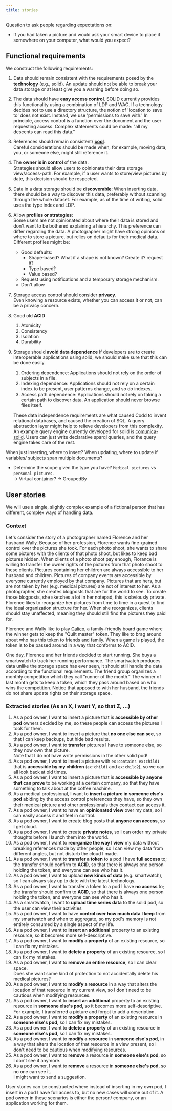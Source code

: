 ```yaml
---
title: stories
---
```



Question to ask people regarding expectations on:
* If you had taken a picture and would ask your smart device to place it somewhere on your computer, what would you expect?

## Functional requirements
We construct the following requirements:
1. Data should remain consistent with the requirements posed by the **technology** (e.g., solid).
   An update should not be able to break your data storage or at least give you a warning before doing so.
2. The data should have **easy access control**.
   SOLID currently provides this functionality using a combination of LDP and WAC.
   If a technology decides not to use a directory structure, the notion of 'location to save to' does not exist.
   Instead, we use 'permissions to save with.'
   In principle, access control is a function over the document and the user requesting access.
   Complex statements could be made: "all my descents can read this data."
3. References should remain consistent/ [**cool**](https://www.w3.org/Provider/Style/URI).\
   Careful considerations should be made when, for example, moving data, you, or someone else, might still reference it.
4. The **owner is in control** of the data.\
   Strategies should allow users to opinionate their data storage view/access-path.
   For example, if a user wants to store/view pictures by date, this decision should be respected.
5. Data in a data storage should be **discoverable**:
   When inserting data, there should be a way to discover this data, 
   preferably without scanning through the whole dataset.
   For example, as of the time of writing, solid uses the type index and LDP. 
6. Allow **profiles or strategies**:\
   Some users are not opinionated about where their data is stored and don't want to be bothered explaining a hierarchy.
   This preference can differ regarding the data.
   A photographer might have strong opinions on where to store a picture, but relies on defaults for their medical data.  
   Different profiles might be:
   * Good defaults:
     * Shape-based? What if a shape is not known? Create it? request it?
     * Type based?
     * Value based?
   * Request using notifications and a temporary storage mechanism.
   * Don't allow
7. Storage access control should consider **privacy**.\
   Even knowing a resource exists, whether you can access it or not, can be a privacy concern.
8. Good old **ACID**
   1. Atomicity
   2. Consistency
   3. Isolation
   4. Durability
9. Storage should **avoid data dependence**
   If developers are to create interoperable applications using solid, we should make sure that this can be done easily. 
   1. Ordering dependence: Applications should not rely on the order of subjects in a file.
   2. Indexing dependence: Applications should not rely on a certain index to be present, user patterns change, and so do indexes.
   3. Access path dependence: Applications should not rely on taking a certain path to discover data.
      An application should never browse files itself.

   These data independence requirements are what caused Codd to invent relational databases, and caused the creation of SQL.
   A query abstraction layer might help to relieve developers from this complexity.
   An example query engine currently developed for solid is
   [comunica-solid](https://comunica.dev/docs/query/advanced/solid/).
   Users can just write declarative sparql queries, and the query engine takes care of the rest.

   

When just inserting, where to insert?
When updating, where to update if variables/ subjects span multiple documents?

* Determine the scope given the type you have? `Medical pictures` vs `personal pictures`.\
  -> Virtual container? -> GroupedBy

## User stories
We will use a single, slightly complex example of a fictional person that has different, complex ways of handling data.

### Context

Let's consider the story of a photographer named Florence and her husband Wally.
Because of her profession, Florence wants fine-grained control over the pictures she took.
For each photo shoot, she wants to share some pictures with the clients of that photo shoot, but likes to keep bad pictures hidden.
When clients of a photo shoot pay enough, Florance is willing to transfer the owner rights of the pictures from that photo shoot to these clients.
Pictures containing her children are always accessible to her husband and children.
Pictures of company events are accessible by everyone currently employed by that company.
Pictures that are hers, but are not taken by her (e.g. medical pictures) are not of interest to her.
As a photographer, she creates blogposts that are for the world to see.
To create those blogposts, she sketches a lot in her notepad, this is obviously private.
Florence likes to reorganize her pictures from time to time in a quest to find the ideal organization structure for her.
When she reorganizes, clients should stay unaffected, meaning they should still find the pictures they paid for.

Florence and Wally like to play [Calico](https://www.flatout.games/#/calico/),
a family-friendly board game where the winner gets to keep the "Quilt master" token.
They like to brag around about who has this token to friends and family.
When a game is played, the token is to be passed around in a way that conforms to ACID.   

One day, Florence and her friends decided to start running. 
She buys a smartwatch to track her running performance. 
The smartwatch produces data unlike the storage space has ever seen, it should still handle the data according to the functional requirements.
The friend group organizes a monthly competition which they call "runner of the month."
The winner of last month gets to keep a token, which they pass around based on who wins the competition.
Notice that apposed to with her husband, the friends do not share update rights on their storage space.

### Extracted stories (As an X, I want Y, so that Z, …)

1. As a pod owner, I want to insert a picture that is **accessible by other pod** owners decided by me,
   so these people can access the pictures I took for them. 
2. As a pod owner, I want to insert a picture that **no one else can see**, so that I can keep backups, but hide bad results.
3. As a pod owner, I want to **transfer** pictures I have to someone else, so they now own that picture.\
   Note that I do not have write permissions in the other solid pod!
4. As a pod owner, I want to insert a picture with `ex:contains ex:child1` that is **accessible by my children** (`ex:child1` and `ex:child2`),
   so we can all look back at old times.
5. As a pod owner, I want to insert a picture that is **accessible by anyone that can prove** to be working at a certain company,
   so that they have something to talk about at the coffee machine.
6. As a medical professional, I want to **insert a picture in someone else's pod** abiding by the access control preferences they have,
   so they own their medical picture and other professionals they contact can access it.
7. As a pod owner, I want to have an **opinionated view** over my data, so I can easily access it and feel in control.
8. As a pod owner, I want to create blog posts that **anyone can access**, so I get cloud.
9. As a pod owner, I want to create **private notes**, so I can order my private thoughts before I launch them into the world.
10. As a pod owner, I want to **reorganize the way I view** my data without breaking references made by other people,
    so I can view my data from different angles, but not disturb the cloud I made.
11. As a pod owner, I want to **transfer a token** to a pod I have **full access** to; the transfer should confirm to **ACID**,
    so that there is always one person holding the token, and everyone can see who has it.
12. As a pod owner, I want to upload **new kinds of data** (e.g. smartwatch),
    so I can always stay up to date with the latest technology.  
13. As a pod owner, I want to transfer a token to a pod I have **no access** to; the transfer should confirm to **ACID**,
    so that there is always one person holding the token, and everyone can see who has it.
14. As a smartwatch, I want to **upload time series data** to the solid pod, so the user can view their activities
15. As a pod owner, I want to have **control over how much data I keep** from my smartwatch and when to aggregate,
    so my pod's memory is not entirely consumed by a single aspect of my life.
16. As a pod owner, I want to **insert an additional** property to an existing resource, so it becomes more self-descriptive.
17. As a pod owner, I want to **modify a property** of an existing resource, so I can fix my mistakes.
18. As a pod owner, I want to **delete a property** of an existing resource, so I can fix my mistakes.
19. As a pod owner, I want to **remove an entire resource**, so I can clear space.\
    Does she want some kind of protection to not accidentally delete his medical pictures?
20. As a pod owner, I want to **modify a resource** in a way that alters the location of that resource in my current view,
    so I don't need to be cautious when modifying resources.
21. As a pod owner, I want to **insert an additional** property to an existing resource in **someone else's pod**,
    so it becomes more self-descriptive.  
    For example, I transferred a picture and forgot to add a description.
22. As a pod owner, I want to **modify a property** of an existing resource in **someone else's pod**, so I can fix my mistakes.
23. As a pod owner, I want to **delete a property** of an existing resource in **someone else's pod**, so I can fix my mistakes.
24. As a pod owner, I want to **modify a resource** in **someone else's pod**,
    in a way that alters the location of that resource in a view present,
    so I don't need to be cautious when modifying resources.
25. As a pod owner, I want to **remove** a resource in **someone else's pod**, so I don't see it anymore.
26. As a pod owner, I want to **remove** a resource in **someone else's pod**, so no one can see it.\
    I might want to send a suggestion.

User stories can be constructed where instead of inserting in my own pod, I insert in a pod I have full access to, 
but no new cases will come out of it.
A pod owner in these scenarios is either the person/ company, or an application working for them.
